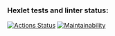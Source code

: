 ### Hexlet tests and linter status:
[![Actions Status](https://github.com/4l3xT4lk3r/java-project-61/workflows/hexlet-check/badge.svg)](https://github.com/4l3xT4lk3r/java-project-61/actions)
[![Maintainability](https://api.codeclimate.com/v1/badges/6595f1565eebc72570ab/maintainability)](https://codeclimate.com/github/4l3xT4lk3r/java-project-61/maintainability)
